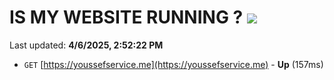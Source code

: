 # IS MY WEBSITE RUNNING ? [![](https://img.shields.io/static/v1?label=Sponsor&message=%E2%9D%A4&logo=GitHub&color=%23fe8e86)](https://github.com/sponsors/Youssef-Lehmam)

Last updated: **4/6/2025, 2:52:22 PM**

- `GET` [https://youssefservice.me](https://youssefservice.me) - **Up** (157ms)
